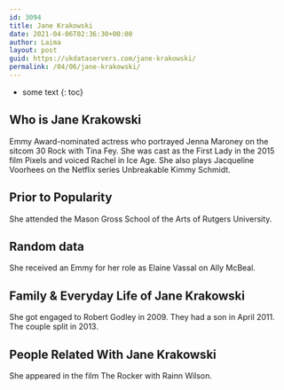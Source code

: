 ```yaml
---
id: 3094
title: Jane Krakowski
date: 2021-04-06T02:36:30+00:00
author: Laima
layout: post
guid: https://ukdataservers.com/jane-krakowski/
permalink: /04/06/jane-krakowski/
---
```


* some text
{: toc}


## Who is Jane Krakowski
                  
                  
                  
Emmy Award-nominated actress who portrayed Jenna Maroney on the sitcom 30 Rock with Tina Fey. She was cast as the First Lady in the 2015 film Pixels and voiced Rachel in Ice Age. She also plays Jacqueline Voorhees on the Netflix series Unbreakable Kimmy Schmidt.
                  
              
            
              
            
                
                
                
## Prior to Popularity
                  
                  
                  
She attended the Mason Gross School of the Arts of Rutgers University.
                  
              
            
              
            
                
                
                
## Random data
                  
                  
                  
She received an Emmy for her role as Elaine Vassal on Ally McBeal.
                  
              
            
              
            
                
                
                
## Family & Everyday Life of Jane Krakowski
                  
                  
                  
She got engaged to Robert Godley in 2009. They had a son in April 2011. The couple split in 2013.
                  
              
            
              
            
                
                
                
## People Related With Jane Krakowski
                  
                  
                  
She appeared in the film The Rocker with Rainn Wilson.
                  
              
            
              
            
                
              
            
              
              
            
            
              
            
          
          
          